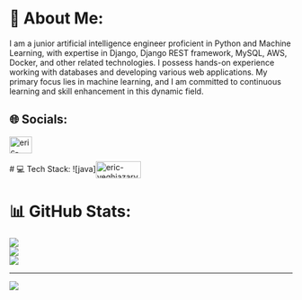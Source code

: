 
<!--
Here are some ideas to get you started:

- 🔭 I’m currently working on ...
- 🌱 I’m currently learning ...
- 👯 I’m looking to collaborate on ...
- 🤔 I’m looking for help with ...
- 💬 Ask me about ...
- 📫 How to reach me: ...
- 😄 Pronouns: ...
- ⚡ Fun fact: ...
-->
# 💫 About Me:
I am a junior artificial intelligence engineer proficient in Python and Machine Learning, with expertise in Django, Django REST framework, MySQL, AWS, Docker, and other related technologies. I possess hands-on experience working with databases and developing various web applications. My primary focus lies in machine learning, and I am committed to continuous learning and skill enhancement in this dynamic field.



## 🌐 Socials:
<a href="https://www.linkedin.com/in/vahe-davtyan-031710285/" target="blank"><img align="center" src="https://raw.githubusercontent.com/rahuldkjain/github-profile-readme-generator/master/src/images/icons/Social/linked-in-alt.svg" alt="eric-yeghiazaryan-356169271" height="30" width="40" /></a>
</p>
# 💻 Tech Stack:
![java]<img align="center" src="https://img.shields.io/badge/java-%23ED8B00.svg?style=for-the-badge&logo=openjdk&logoColor=white" alt="eric-yeghiazaryan-356169271" height="30" width="80" />

# 📊 GitHub Stats:
![](https://github-readme-stats.vercel.app/api?username=vahe-davtyan&theme=prussian&hide_border=false&include_all_commits=false&count_private=false)<br/>
![](https://github-readme-streak-stats.herokuapp.com/?user=vahe-davtyan&theme=prussian&hide_border=false)<br/>
![](https://github-readme-stats.vercel.app/api/top-langs/?username=vahe-davtyan&theme=prussian&hide_border=false&include_all_commits=false&count_private=false&layout=compact)

---
[![](https://visitcount.itsvg.in/api?id=vahe-davtyan&icon=0&color=0)](https://visitcount.itsvg.in)

<!-- Proudly created with GPRM ( https://gprm.itsvg.in ) -->
